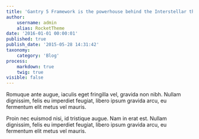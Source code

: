 ```yaml
---
title: 'Gantry 5 Framework is the powerhouse behind the Interstellar theme'
author:
    username: admin
    alias: RocketTheme
date: '2016-01-01 00:00:01'
published: true
publish_date: '2015-05-28 14:31:42'
taxonomy:
    category: 'Blog'
process:
    markdown: true
    twig: true
visible: false    
---
```


<p>Romuque ante augue, iaculis eget fringilla vel, gravida non nibh. Nullam dignissim, felis eu imperdiet feugiat, libero ipsum gravida arcu, eu fermentum elit metus vel mauris.</p>
<p>Proin nec euismod nisi, id tristique augue. Nam in erat est. Nullam dignissim, felis eu imperdiet feugiat, libero ipsum gravida arcu, eu fermentum elit metus vel mauris.</p>